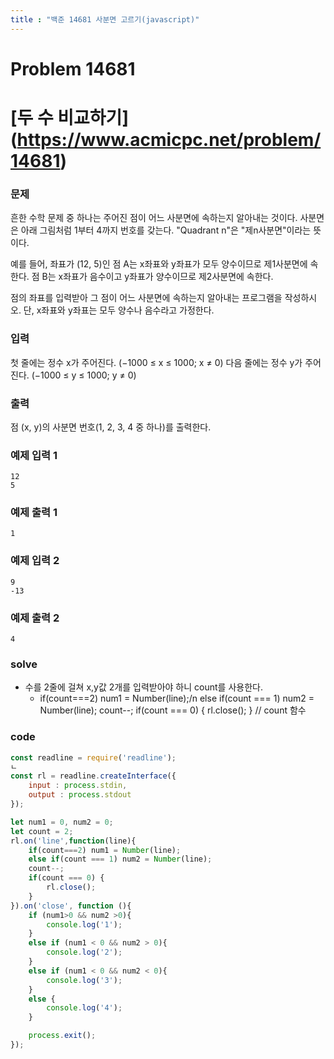 ```yaml
---
title : "백준 14681 사분면 고르기(javascript)"
---
```

# Problem 14681

# [두 수 비교하기] (https://www.acmicpc.net/problem/14681)

### 문제

흔한 수학 문제 중 하나는 주어진 점이 어느 사분면에 속하는지 알아내는 것이다. 사분면은 아래 그림처럼 1부터 4까지 번호를 갖는다. "Quadrant n"은 "제n사분면"이라는 뜻이다.

예를 들어, 좌표가 (12, 5)인 점 A는 x좌표와 y좌표가 모두 양수이므로 제1사분면에 속한다. 점 B는 x좌표가 음수이고 y좌표가 양수이므로 제2사분면에 속한다.

점의 좌표를 입력받아 그 점이 어느 사분면에 속하는지 알아내는 프로그램을 작성하시오. 단, x좌표와 y좌표는 모두 양수나 음수라고 가정한다.

### 입력

첫 줄에는 정수 x가 주어진다. (−1000 ≤ x ≤ 1000; x ≠ 0) 다음 줄에는 정수 y가 주어진다. (−1000 ≤ y ≤ 1000; y ≠ 0)

### 출력

점 (x, y)의 사분면 번호(1, 2, 3, 4 중 하나)를 출력한다.

### 예제 입력 1
```
12
5
```
### 예제 출력 1
```
1
```
### 예제 입력 2
```
9
-13
```

### 예제 출력 2
```
4
```

### solve
- 수를 2줄에 걸쳐 x,y값 2개를 입력받아야 하니 count를 사용한다.
    - if(count===2) num1 = Number(line);/n
      else if(count === 1) num2 = Number(line);
      count--;
      if(count === 0) {
         rl.close();
      }  // count 함수

### code

```javascript
const readline = require('readline');
ㄴ
const rl = readline.createInterface({
    input : process.stdin,
    output : process.stdout
});

let num1 = 0, num2 = 0;
let count = 2;
rl.on('line',function(line){
    if(count===2) num1 = Number(line);
    else if(count === 1) num2 = Number(line);
    count--;
    if(count === 0) {
        rl.close();
    }
}).on('close', function (){
    if (num1>0 && num2 >0){
        console.log('1');
    }
    else if (num1 < 0 && num2 > 0){
        console.log('2');
    }
    else if (num1 < 0 && num2 < 0){
        console.log('3');
    }
    else {
        console.log('4');
    }

    process.exit();
});
```